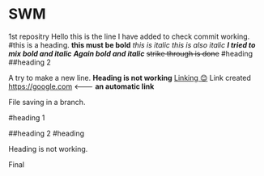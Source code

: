 # SWM
1st repositry
Hello this is the line I have added to check commit working.
#this is a heading.
**this must be bold**
*this is italic*
_this is also italic_
_**I tried to mix bold and italic**_
___Again bold and italic___
~~strike through is done~~
#heading
##heading 2

A try to make a new line.
**Heading is not working**
[Linking 😊](https://google.com)
Link created 
https://google.com <--- **an automatic link**

File saving in a branch.

#heading 1

##heading 2
 #heading 
 
 Heading is not working.
 
 Final
